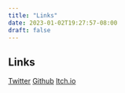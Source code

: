 ```yaml
---
title: "Links"
date: 2023-01-02T19:27:57-08:00
draft: false
---
```

## Links

[Twitter](https://twitter.com/Liftaris1)
[Github](https://github.com/kaiobarb)
[Itch.io](https://liftaris.itch.io/)
